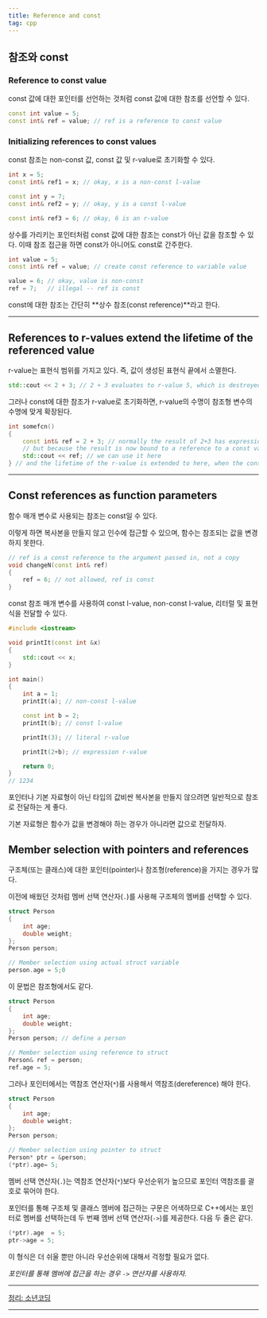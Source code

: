 ```yaml
---
title: Reference and const
tag: cpp
---
```




## 참조와 const

### Reference to const value

const 값에 대한 포인터를 선언하는 것처럼 const 값에 대한 참조를 선언할 수 있다. 

```cpp
const int value = 5;
const int& ref = value; // ref is a reference to const value
```



### Initializing references to const values

const 참조는 non-const 값, const 값 및 r-value로 초기화할 수 있다.

```cpp
int x = 5;
const int& ref1 = x; // okay, x is a non-const l-value

const int y = 7;
const int& ref2 = y; // okay, y is a const l-value

const int& ref3 = 6; // okay, 6 is an r-value
```

상수를 가리키는 포인터처럼 const 값에 대한 참조는 const가 아닌 값을 참조할 수 있다. 이때 참조 접근을 하면 const가 아니어도 const로 간주한다.

```cpp
int value = 5;
const int& ref = value; // create const reference to variable value

value = 6; // okay, value is non-const
ref = 7;   // illegal -- ref is const
```

const에 대한 참조는 간단히 **상수 참조(const reference)**라고 한다.

------

## References to r-values extend the lifetime of the referenced value

r-value는 표현식 범위를 가지고 있다. 즉, 값이 생성된 표현식 끝에서 소멸한다.

```cpp
std::cout << 2 + 3; // 2 + 3 evaluates to r-value 5, which is destroyed at the end of this statement
```

그러나 const에 대한 참조가 r-value로 초기화하면, r-value의 수명이 참조형 변수의 수명에 맞게 확장된다.

```cpp
int somefcn()
{
    const int& ref = 2 + 3; // normally the result of 2+3 has expression scope and is destroyed at the end of this statement
    // but because the result is now bound to a reference to a const value...
    std::cout << ref; // we can use it here
} // and the lifetime of the r-value is extended to here, when the const reference dies
```

------

## Const references as function parameters

함수 매개 변수로 사용되는 참조는 const일 수 있다. 

이렇게 하면 복사본을 만들지 않고 인수에 접근할 수 있으며, 함수는 참조되는 값을 변경하지 못한다.

```cpp
// ref is a const reference to the argument passed in, not a copy
void changeN(const int& ref)
{
    ref = 6; // not allowed, ref is const
}
```

const 참조 매개 변수를 사용하여 const l-value, non-const l-value, 리터럴 및 표현식을 전달할 수 있다.

```cpp
#include <iostream>

void printIt(const int &x)
{
    std::cout << x;
}

int main()
{
    int a = 1;
    printIt(a); // non-const l-value

    const int b = 2;
    printIt(b); // const l-value

    printIt(3); // literal r-value

    printIt(2+b); // expression r-value

    return 0;
}
// 1234
```

포인터나 기본 자료형이 아닌 타입의 값비싼 복사본을 만들지 않으려면 일반적으로 참조로 전달하는 게 좋다.

기본 자료형은 함수가 값을 변경해야 하는 경우가 아니라면 값으로 전달하자.



## Member selection with pointers and references

구조체(또는 클래스)에 대한 포인터(pointer)나 참조형(reference)을 가지는 경우가 많다.

 이전에 배웠던 것처럼 멤버 선택 연산자(`.`)를 사용해 구조체의 멤버를 선택할 수 있다.

```cpp
struct Person
{
    int age;
    double weight;
};
Person person;

// Member selection using actual struct variable
person.age = 5;0
```

이 문법은 참조형에서도 같다.

```cpp
struct Person
{
    int age;
    double weight;
};
Person person; // define a person

// Member selection using reference to struct
Person& ref = person;
ref.age = 5;
```

그러나 포인터에서는 역참조 연산자(`*`)를 사용해서 역참조(dereference) 해야 한다.

```cpp
struct Person
{
    int age;
    double weight;
};
Person person;

// Member selection using pointer to struct
Person* ptr = &person;
(*ptr).age= 5;
```

멤버 선택 연산자(`.`)는 역참조 연산자(`*`)보다 우선순위가 높으므로 포인터 역참조를 괄호로 묶어야 한다.

포인터를 통해 구조체 및 클래스 멤버에 접근하는 구문은 어색하므로 C++에서는 포인터로 멤버를 선택하는데 두 번째 멤버 선택 연산자(`->`)를 제공한다. 다음 두 줄은 같다.

```cpp
(*ptr).age  = 5;
ptr->age = 5;
```

이 형식은 더 쉬울 뿐만 아니라 우선순위에 대해서 걱정할 필요가 없다.

*포인터를 통해 멤버에 접근을 하는 경우 `->` 연산자를 사용하자.*



---

 [정리: 소년코딩](https://boycoding.tistory.com/209?category=1009770)

---





